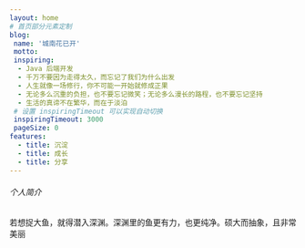 ```yaml
---
layout: home
# 首页部分元素定制
blog:
 name: '城南花已开'
 motto: 
 inspiring:
  - Java 后端开发
  - 千万不要因为走得太久，而忘记了我们为什么出发
  - 人生就像一场修行，你不可能一开始就修成正果
  - 无论多么沉重的负担，也不要忘记微笑；无论多么漫长的路程，也不要忘记坚持
  - 生活的真谛不在繁华，而在于淡泊
 # 设置 inspiringTimeout 可以实现自动切换
 inspiringTimeout: 3000
 pageSize: 0
features:
  - title: 沉淀
  - title: 成长 
  - title: 分享
---
```


###### 个人简介

若想捉大鱼，就得潜入深渊。深渊里的鱼更有力，也更纯净。硕大而抽象，且非常美丽